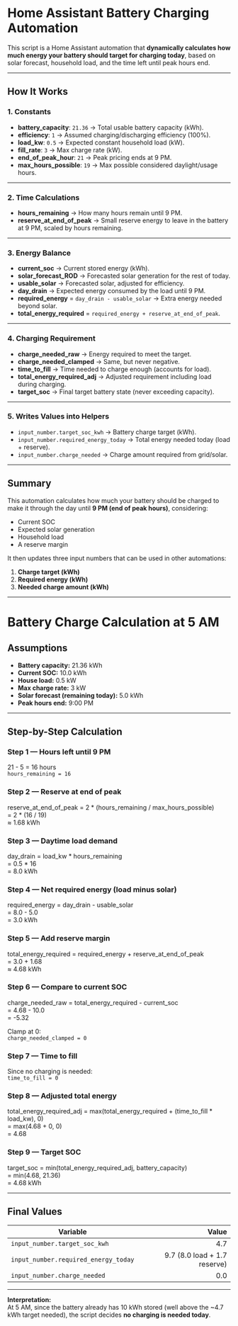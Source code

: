 # Home Assistant Battery Charging Automation

This script is a Home Assistant automation that **dynamically calculates how much energy your battery should target for charging today**, based on solar forecast, household load, and the time left until peak hours end.

---

## How It Works

### 1. Constants
- **battery_capacity**: `21.36` → Total usable battery capacity (kWh).  
- **efficiency**: `1` → Assumed charging/discharging efficiency (100%).  
- **load_kw**: `0.5` → Expected constant household load (kW).  
- **fill_rate**: `3` → Max charge rate (kW).  
- **end_of_peak_hour**: `21` → Peak pricing ends at 9 PM.  
- **max_hours_possible**: `19` → Max possible considered daylight/usage hours.  

---

### 2. Time Calculations
- **hours_remaining** → How many hours remain until 9 PM.  
- **reserve_at_end_of_peak** → Small reserve energy to leave in the battery at 9 PM, scaled by hours remaining.  

---

### 3. Energy Balance
- **current_soc** → Current stored energy (kWh).  
- **solar_forecast_ROD** → Forecasted solar generation for the rest of today.  
- **usable_solar** → Forecasted solar, adjusted for efficiency.  
- **day_drain** → Expected energy consumed by the load until 9 PM.  
- **required_energy** = `day_drain - usable_solar` → Extra energy needed beyond solar.  
- **total_energy_required** = `required_energy + reserve_at_end_of_peak`.  

---

### 4. Charging Requirement
- **charge_needed_raw** → Energy required to meet the target.  
- **charge_needed_clamped** → Same, but never negative.  
- **time_to_fill** → Time needed to charge enough (accounts for load).  
- **total_energy_required_adj** → Adjusted requirement including load during charging.  
- **target_soc** → Final target battery state (never exceeding capacity).  

---

### 5. Writes Values into Helpers
- `input_number.target_soc_kwh` → Battery charge target (kWh).  
- `input_number.required_energy_today` → Total energy needed today (load + reserve).  
- `input_number.charge_needed` → Charge amount required from grid/solar.  

---

## Summary
This automation calculates how much your battery should be charged to make it through the day until **9 PM (end of peak hours)**, considering:
- Current SOC  
- Expected solar generation  
- Household load  
- A reserve margin  

It then updates three input numbers that can be used in other automations:  
1. **Charge target (kWh)**  
2. **Required energy (kWh)**  
3. **Needed charge amount (kWh)**  

---

# Battery Charge Calculation at 5 AM

## Assumptions

- **Battery capacity:** 21.36 kWh  
- **Current SOC:** 10.0 kWh  
- **House load:** 0.5 kW  
- **Max charge rate:** 3 kW  
- **Solar forecast (remaining today):** 5.0 kWh  
- **Peak hours end:** 9:00 PM  

---

## Step-by-Step Calculation

### Step 1 — Hours left until 9 PM
21 - 5 = 16 hours  
`hours_remaining = 16`

### Step 2 — Reserve at end of peak
reserve_at_end_of_peak = 2 * (hours_remaining / max_hours_possible)  
= 2 * (16 / 19)  
≈ 1.68 kWh

### Step 3 — Daytime load demand
day_drain = load_kw * hours_remaining  
= 0.5 * 16  
= 8.0 kWh

### Step 4 — Net required energy (load minus solar)
required_energy = day_drain - usable_solar  
= 8.0 - 5.0  
= 3.0 kWh

### Step 5 — Add reserve margin
total_energy_required = required_energy + reserve_at_end_of_peak  
= 3.0 + 1.68  
≈ 4.68 kWh

### Step 6 — Compare to current SOC
charge_needed_raw = total_energy_required - current_soc  
= 4.68 - 10.0  
= -5.32  

Clamp at 0:  
`charge_needed_clamped = 0`

### Step 7 — Time to fill
Since no charging is needed:  
`time_to_fill = 0`

### Step 8 — Adjusted total energy
total_energy_required_adj = max(total_energy_required + (time_to_fill * load_kw), 0)  
= max(4.68 + 0, 0)  
= 4.68

### Step 9 — Target SOC
target_soc = min(total_energy_required_adj, battery_capacity)  
= min(4.68, 21.36)  
= 4.68 kWh

---

## Final Values

| Variable                             | Value                           |
|--------------------------------------|---------------------------------:|
| `input_number.target_soc_kwh`        | 4.7                             |
| `input_number.required_energy_today` | 9.7 (8.0 load + 1.7 reserve)    |
| `input_number.charge_needed`         | 0.0                             |

---

**Interpretation:**  
At 5 AM, since the battery already has 10 kWh stored (well above the ~4.7 kWh target needed), the script decides **no charging is needed today**.

